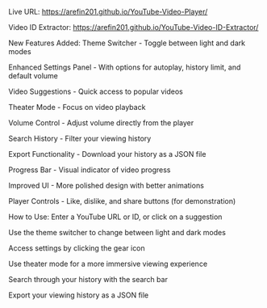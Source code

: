 Live URL: https://arefin201.github.io/YouTube-Video-Player/

Video ID Extractor: https://arefin201.github.io/YouTube-Video-ID-Extractor/

New Features Added:
Theme Switcher - Toggle between light and dark modes

Enhanced Settings Panel - With options for autoplay, history limit, and default volume

Video Suggestions - Quick access to popular videos

Theater Mode - Focus on video playback

Volume Control - Adjust volume directly from the player

Search History - Filter your viewing history

Export Functionality - Download your history as a JSON file

Progress Bar - Visual indicator of video progress

Improved UI - More polished design with better animations

Player Controls - Like, dislike, and share buttons (for demonstration)

How to Use:
Enter a YouTube URL or ID, or click on a suggestion

Use the theme switcher to change between light and dark modes

Access settings by clicking the gear icon

Use theater mode for a more immersive viewing experience

Search through your history with the search bar

Export your viewing history as a JSON file
